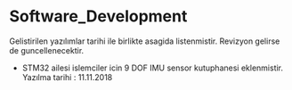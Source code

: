 # Software_Development

Gelistirilen yazılımlar tarihi ile birlikte asagida listenmistir. Revizyon gelirse de guncellenecektir.

- STM32 ailesi islemciler icin 9 DOF IMU sensor kutuphanesi eklenmistir. Yazılma tarihi : 11.11.2018  
